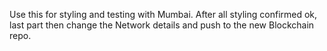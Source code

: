 Use this for styling and testing with Mumbai.
After all styling confirmed ok, last part then change the Network details and push to the new Blockchain repo.